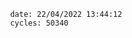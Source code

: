 

                date: 22/04/2022 13:44:12
                cycles: 50340

                         
